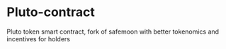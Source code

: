 # Pluto-contract
Pluto token smart contract, fork of safemoon with better tokenomics and incentives for holders
